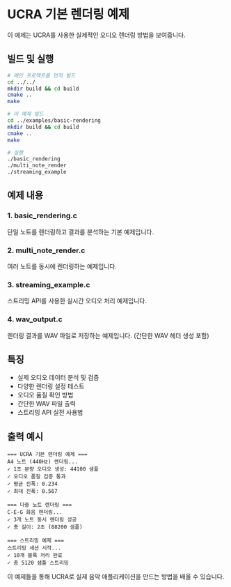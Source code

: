 # UCRA 기본 렌더링 예제

이 예제는 UCRA를 사용한 실제적인 오디오 렌더링 방법을 보여줍니다.

## 빌드 및 실행

```bash
# 메인 프로젝트를 먼저 빌드
cd ../../
mkdir build && cd build
cmake ..
make

# 이 예제 빌드
cd ../examples/basic-rendering
mkdir build && cd build
cmake ..
make

# 실행
./basic_rendering
./multi_note_render
./streaming_example
```

## 예제 내용

### 1. basic_rendering.c

단일 노트를 렌더링하고 결과를 분석하는 기본 예제입니다.

### 2. multi_note_render.c

여러 노트를 동시에 렌더링하는 예제입니다.

### 3. streaming_example.c

스트리밍 API를 사용한 실시간 오디오 처리 예제입니다.

### 4. wav_output.c

렌더링 결과를 WAV 파일로 저장하는 예제입니다. (간단한 WAV 헤더 생성 포함)

## 특징

- 실제 오디오 데이터 분석 및 검증
- 다양한 렌더링 설정 테스트
- 오디오 품질 확인 방법
- 간단한 WAV 파일 출력
- 스트리밍 API 실전 사용법

## 출력 예시

```text
=== UCRA 기본 렌더링 예제 ===
A4 노트 (440Hz) 렌더링...
✓ 1초 분량 오디오 생성: 44100 샘플
✓ 오디오 품질 검증 통과
✓ 평균 진폭: 0.234
✓ 최대 진폭: 0.567

=== 다중 노트 렌더링 ===
C-E-G 화음 렌더링...
✓ 3개 노트 동시 렌더링 성공
✓ 총 길이: 2초 (88200 샘플)

=== 스트리밍 예제 ===
스트리밍 세션 시작...
✓ 10개 블록 처리 완료
✓ 총 5120 샘플 스트리밍
```

이 예제들을 통해 UCRA로 실제 음악 애플리케이션을 만드는 방법을 배울 수 있습니다.
